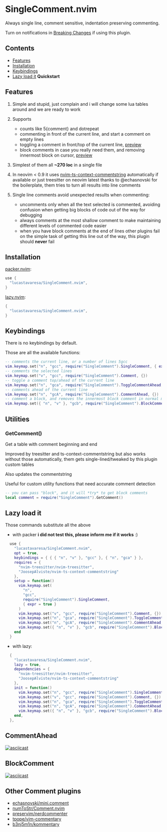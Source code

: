 # SingleComment.nvim

Always single line, comment sensitive, indentation preserving commenting.

Turn on notifications in [Breaking Changes](https://github.com/LucasTavaresA/SingleComment.nvim/issues/3) if using this plugin.

## Contents

- [Features](#features)
- [Installation](#installation)
- [Keybindings](#keybindings)
- [Lazy load it](#lazy-load-it) **Quickstart**

## Features

1. Simple and stupid, just complain and i will change some lua tables around and we are ready to work

2. Supports
   - counts like 5{comment} and dotrepeat
   - commenting in front of the current line, and start a comment on empty lines
   - toggling a comment in front/top of the current line, [preview](#commentahead)
   - block comments in case you really need them, and removing innermost block on cursor,
 	 [preview](#blockcomment)

3. Simplest of them all **~270 loc** in a single file

4. In neovim < 0.9 it uses [nvim-ts-context-commentstring](https://github.com/JoosepAlviste/nvim-ts-context-commentstring) automatically if available
   or just treesitter on neovim latest thanks to @echasnovski for the boilerplate,
   them tries to turn all results into line comments

5. Single line comments avoid unexpected results when commenting:
   - uncomments only when all the text selected is commented, avoiding confusion
     when getting big blocks of code out of the way for debugging
   - always comments at the most shallow comment to make maintaining different levels of
     commented code easier
   - when you have block comments at the end of lines other plugins fail on
     the simple task of getting this line out of the way, this plugin should **never** fail

## Installation

[packer.nvim](https://github.com/wbthomason/packer.nvim):

```lua
use {
  "lucastavaresa/SingleComment.nvim",
}
```

[lazy.nvim](https://github.com/folke/lazy.nvim):

```lua
{
  "lucastavaresa/SingleComment.nvim",
}
```

## Keybindings

There is no keybindings by default.

Those are all the available functions:

```lua
-- comments the current line, or a number of lines 5gcc
vim.keymap.set("n", "gcc", require("SingleComment").SingleComment, { expr = true })
-- comments the selected lines
vim.keymap.set("v", "gcc", require("SingleComment").Comment, {})
-- toggle a comment top/ahead of the current line
vim.keymap.set("n", "gca", require("SingleComment").ToggleCommentAhead, {})
-- comments ahead of the current line
vim.keymap.set("n", "gcA", require("SingleComment").CommentAhead, {})
-- comment a block, and removes the innermost block comment in normal mode
vim.keymap.set({ "n", "v" }, "gcb", require("SingleComment").BlockComment)
```

## Utilities

### GetComment()

Get a table with comment beginning and end

Improved by treesitter and ts-context-commentstring but also works without
those automatically, them gets single-lined/tweaked by this plugin custom tables

Also updates the commentstring

Useful for custom utility functions that need accurate comment detection

```lua
-- you can pass "block", and it will *try* to get block comments
local comment = require("SingleComment").GetComment()
```

## Lazy load it

Those commands substitute all the above

- with packer **i did not test this, please inform me if it works** :)

```lua
  use {
    "lucastavaresa/SingleComment.nvim",
    opt = true,
    keybindings = { { { "n", "v" }, "gcc" }, { "n", "gca" } },
    requires = {
      "nvim-treesitter/nvim-treesitter",
      "JoosepAlviste/nvim-ts-context-commentstring"
    },
    setup = function()
      vim.keymap.set(
        "n",
        "gcc",
        require("SingleComment").SingleComment,
        { expr = true }
      )
      vim.keymap.set("v", "gcc", require("SingleComment").Comment, {})
      vim.keymap.set("n", "gca", require("SingleComment").ToggleCommentAhead, {})
      vim.keymap.set("n", "gcA", require("SingleComment").CommentAhead, {})
      vim.keymap.set({ "n", "v" }, "gcb", require("SingleComment").BlockComment)
    end
  }
```

- with lazy:

```lua
  {
    "lucastavaresa/SingleComment.nvim",
    lazy = true,
    dependencies = {
      "nvim-treesitter/nvim-treesitter",
      "JoosepAlviste/nvim-ts-context-commentstring"
    },
    init = function()
      vim.keymap.set("n", "gcc", require("SingleComment").SingleComment, { expr = true })
      vim.keymap.set("v", "gcc", require("SingleComment").Comment, {})
      vim.keymap.set("n", "gca", require("SingleComment").ToggleCommentAhead, {})
      vim.keymap.set("n", "gcA", require("SingleComment").CommentAhead, {})
      vim.keymap.set({ "n", "v" }, "gcb", require("SingleComment").BlockComment)
    end,
  },
```

## CommentAhead

[![asciicast](https://asciinema.org/a/jChjT4OZBaj7WsKWsAWiKsI3F.svg)](https://asciinema.org/a/jChjT4OZBaj7WsKWsAWiKsI3F)

## BlockComment

[![asciicast](https://asciinema.org/a/2VtZyh0Q3Nb5Eytwo0RSp5c2G.svg)](https://asciinema.org/a/2VtZyh0Q3Nb5Eytwo0RSp5c2G)

## Other Comment plugins

- [echasnovski/mini.comment](https://github.com/echasnovski/mini.comment)
- [numToStr/Comment.nvim](https://github.com/numToStr/Comment.nvim)
- [preservim/nerdcommenter](https://github.com/preservim/nerdcommenter)
- [tpope/vim-commentary](https://github.com/tpope/vim-commentary)
- [b3nj5m1n/kommentary](https://github.com/b3nj5m1n/kommentary)
